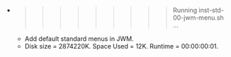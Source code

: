 * >>>>>>>>> Running inst-std-00-jwm-menu.sh ...
  * Add default standard menus in JWM.
  * Disk size = 2874220K. Space Used = 12K. Runtime = 00:00:00:01.
